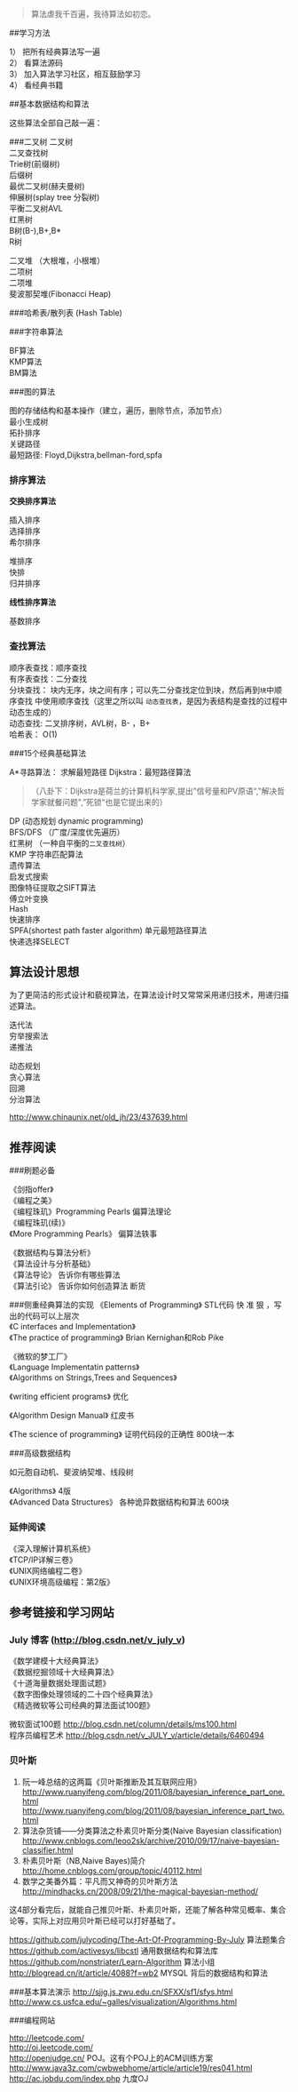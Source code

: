 
>算法虐我千百遍，我待算法如初恋。


##学习方法
 
1） 把所有经典算法写一遍  
2） 看算法源码   
3） 加入算法学习社区，相互鼓励学习   
4） 看经典书籍  
  


##基本数据结构和算法

这些算法全部自己敲一遍：

###二叉树
二叉树    
二叉查找树  
Trie树(前缀树)  
后缀树  
最优二叉树(赫夫曼树)  
伸展树(splay tree 分裂树)   
平衡二叉树AVL    
红黑树  
B树(B-),B+,B*  
R树  
  
  
二叉堆 （大根堆，小根堆）   
二项树    
二项堆  
斐波那契堆(Fibonacci Heap)   
  
  
###哈希表/散列表 (Hash Table)
  
  
###字符串算法  

BF算法  
KMP算法  
BM算法  
  
  
###图的算法

图的存储结构和基本操作（建立，遍历，删除节点，添加节点）   
最小生成树  
拓扑排序  
关键路径  
最短路径: Floyd,Dijkstra,bellman-ford,spfa  
  
  
  
### 排序算法

**交换排序算法**

插入排序    
选择排序    
希尔排序

堆排序  
快排   
归并排序  


**线性排序算法**
  
基数排序  
  
  
### 查找算法  
顺序表查找：顺序查找  
有序表查找：二分查找  
分块查找： 块内无序，块之间有序；可以先二分查找定位到块，然后再到`块`中顺序查找    中使用顺序查找（这里之所以叫 `动态查找表`，是因为表结构是查找的过程中动态生成的）    
动态查找:  二叉排序树，AVL树，B- ，B+    
哈希表：  O(1)     



###15个经典基础算法

A*寻路算法： 求解最短路径 
Dijkstra：最短路径算法 
>（八卦下：Dijkstra是荷兰的计算机科学家,提出”信号量和PV原语“,"解决哲学家就餐问题",”死锁“也是它提出来的）     

DP (动态规划 dynamic programming)   
BFS/DFS （广度/深度优先遍历）    
红黑树 （一种自平衡的`二叉查找树`）  
KMP    字符串匹配算法   
遗传算法  
启发式搜索   
图像特征提取之SIFT算法  
傅立叶变换  
Hash  
快速排序  
SPFA(shortest path faster algorithm)  单元最短路径算法  
快递选择SELECT    
  
    
  
## 算法设计思想

为了更简洁的形式设计和藐视算法，在算法设计时又常常采用递归技术，用递归描述算法。  
  
  
迭代法  
穷举搜索法  
递推法  

动态规划  
贪心算法  
回溯  
分治算法  

http://www.chinaunix.net/old_jh/23/437639.html



## 推荐阅读


###刷题必备  

《剑指offer》    
《编程之美》  
《编程珠玑》Programming Pearls  偏算法理论   
《编程珠玑(续)》    
《More Programming Pearls》  偏算法轶事    
      
《数据结构与算法分析》    
《算法设计与分析基础》    
《算法导论》 告诉你有哪些算法  
《算法引论》 告诉你如何创造算法   断货  
  
  
###侧重经典算法的实现
《Elements of Programming》 STL代码 快 准 狠 ，写出的代码可以上层次   
《C interfaces and Implementation》  
《The practice of programming》   Brian Kernighan和Rob Pike
  
《微软的梦工厂》  
《Language Implementatin patterns》  
《Algorithms on Strings,Trees and Sequences》  
  
  
《writing efficient programs》  优化  
  
《Algorithm Design Manual》 红皮书  
  
《The science of programming》 证明代码段的正确性   800块一本  
  
  
###高级数据结构

如元胞自动机、斐波纳契堆、线段树
   
《Algorithms》 4版  
《Advanced Data Structures》 各种诡异数据结构和算法  600块  

 
### 延伸阅读 
   
《深入理解计算机系统》    
《TCP/IP详解三卷》    
《UNIX网络编程二卷》  
《UNIX环境高级编程：第2版》  
    
 
  
## 参考链接和学习网站


### July 博客 (http://blog.csdn.net/v_july_v) 
《数学建模十大经典算法》    
《数据挖掘领域十大经典算法》    
《十道海量数据处理面试题》      
《数字图像处理领域的二十四个经典算法》    
《精选微软等公司经典的算法面试100题》 

微软面试100题 http://blog.csdn.net/column/details/ms100.html  
程序员编程艺术 http://blog.csdn.net/v_JULY_v/article/details/6460494  


  
### 贝叶斯 
1. 阮一峰总结的这两篇《贝叶斯推断及其互联网应用》   
http://www.ruanyifeng.com/blog/2011/08/bayesian_inference_part_one.html  
http://www.ruanyifeng.com/blog/2011/08/bayesian_inference_part_two.html  
2. 算法杂货铺——分类算法之朴素贝叶斯分类(Naive Bayesian classification)  
http://www.cnblogs.com/leoo2sk/archive/2010/09/17/naive-bayesian-classifier.html  
3. 朴素贝叶斯（NB,Naive Bayes)简介  
http://home.cnblogs.com/group/topic/40112.html  
4. 数学之美番外篇：平凡而又神奇的贝叶斯方法  
http://mindhacks.cn/2008/09/21/the-magical-bayesian-method/  
  
这4部分看完后，就能自己推贝叶斯、朴素贝叶斯，还能了解各种常见概率、集合论等，实际上对应用贝叶斯已经可以打好基础了。  
  

https://github.com/julycoding/The-Art-Of-Programming-By-July  算法题集合
https://github.com/activesys/libcstl   通用数据结构和算法库  
https://github.com/nonstriater/Learn-Algorithm  算法小组  
http://blogread.cn/it/article/4088?f=wb2   MYSQL 背后的数据结构和算法


###基本算法演示 
http://sjjg.js.zwu.edu.cn/SFXX/sf1/sfys.html  
http://www.cs.usfca.edu/~galles/visualization/Algorithms.html  
  
  
   
###编程网站

http://leetcode.com/  
http://oj.leetcode.com/  
http://openjudge.cn/   POJ。这有个POJ上的ACM训练方案 http://www.java3z.com/cwbwebhome/article/article19/res041.html  
http://ac.jobdu.com/index.php  九度OJ  
  




